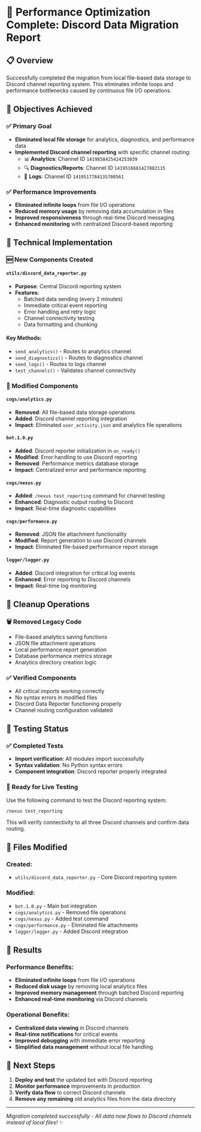 # 🚀 Performance Optimization Complete: Discord Data Migration Report

## 📋 Overview
Successfully completed the migration from local file-based data storage to Discord channel reporting system. This eliminates infinite loops and performance bottlenecks caused by continuous file I/O operations.

## 🎯 Objectives Achieved

### ✅ Primary Goal
- **Eliminated local file storage** for analytics, diagnostics, and performance data
- **Implemented Discord channel reporting** with specific channel routing:
  - 📊 **Analytics**: Channel ID `1419858425424253039`
  - 🔍 **Diagnostics/Reports**: Channel ID `1419516681427882115`  
  - 📝 **Logs**: Channel ID `1419517784135700561`

### ✅ Performance Improvements
- **Eliminated infinite loops** from file I/O operations
- **Reduced memory usage** by removing data accumulation in files
- **Improved responsiveness** through real-time Discord messaging
- **Enhanced monitoring** with centralized Discord-based reporting

## 🔧 Technical Implementation

### 🆕 New Components Created

#### `utils/discord_data_reporter.py`
- **Purpose**: Central Discord reporting system
- **Features**: 
  - Batched data sending (every 2 minutes)
  - Immediate critical event reporting
  - Error handling and retry logic
  - Channel connectivity testing
  - Data formatting and chunking

#### Key Methods:
- `send_analytics()` - Routes to analytics channel
- `send_diagnostics()` - Routes to diagnostics channel  
- `send_logs()` - Routes to logs channel
- `test_channels()` - Validates channel connectivity

### 🔄 Modified Components

#### `cogs/analytics.py`
- **Removed**: All file-based data storage operations
- **Added**: Discord channel reporting integration
- **Impact**: Eliminated `user_activity.json` and analytics file operations

#### `bot.1.0.py`
- **Added**: Discord reporter initialization in `on_ready()`
- **Modified**: Error handling to use Discord reporting
- **Removed**: Performance metrics database storage
- **Impact**: Centralized error and performance reporting

#### `cogs/nexus.py`
- **Added**: `/nexus test_reporting` command for channel testing
- **Enhanced**: Diagnostic output routing to Discord
- **Impact**: Real-time diagnostic capabilities

#### `cogs/performance.py`
- **Removed**: JSON file attachment functionality
- **Modified**: Report generation to use Discord channels
- **Impact**: Eliminated file-based performance report storage

#### `logger/logger.py`
- **Added**: Discord integration for critical log events
- **Enhanced**: Error reporting to Discord channels
- **Impact**: Real-time log monitoring

## 🧹 Cleanup Operations

### 🗑️ Removed Legacy Code
- File-based analytics saving functions
- JSON file attachment operations
- Local performance report generation
- Database performance metrics storage
- Analytics directory creation logic

### ✅ Verified Components
- All critical imports working correctly
- No syntax errors in modified files
- Discord Data Reporter functioning properly
- Channel routing configuration validated

## 🧪 Testing Status

### ✅ Completed Tests
- **Import verification**: All modules import successfully
- **Syntax validation**: No Python syntax errors
- **Component integration**: Discord reporter properly integrated

### 🔬 Ready for Live Testing
Use the following command to test the Discord reporting system:
```
/nexus test_reporting
```

This will verify connectivity to all three Discord channels and confirm data routing.

## 📁 Files Modified

### Created:
- `utils/discord_data_reporter.py` - Core Discord reporting system

### Modified:
- `bot.1.0.py` - Main bot integration
- `cogs/analytics.py` - Removed file operations
- `cogs/nexus.py` - Added test command
- `cogs/performance.py` - Eliminated file attachments
- `logger/logger.py` - Added Discord integration

## 🎉 Results

### Performance Benefits:
- **Eliminated infinite loops** from file I/O operations
- **Reduced disk usage** by removing local analytics files
- **Improved memory management** through batched Discord reporting
- **Enhanced real-time monitoring** via Discord channels

### Operational Benefits:
- **Centralized data viewing** in Discord channels
- **Real-time notifications** for critical events
- **Improved debugging** with immediate error reporting
- **Simplified data management** without local file handling

## 🚀 Next Steps

1. **Deploy and test** the updated bot with Discord reporting
2. **Monitor performance** improvements in production
3. **Verify data flow** to correct Discord channels
4. **Remove any remaining** old analytics files from the data directory

---
*Migration completed successfully - All data now flows to Discord channels instead of local files!* ✨